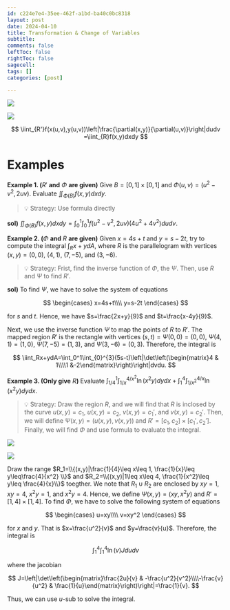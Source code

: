```yaml
---
id: c224e7e4-35ee-462f-a1bd-ba40c0bc8318
layout: post
date: 2024-04-10
title: Transformation & Change of Variables
subtitle: 
comments: false
leftToc: false
rightToc: false
sagecell: 
tags: []
categories: [post]

---
```


![](https://junwenwaynepeng.github.io/assets/img/posts/2024-04-10-01.png)


![](https://junwenwaynepeng.github.io/assets/img/posts/2024-04-10-01.png)


$$
\iint_{R'}f(x(u,v),y(u,v))\left|\frac{\partial(x,y)}{\partial(u,v)}\right|dudv =\iint_{R}f(x,y)dxdy 
$$


# Examples


**Example 1. (**$R'$ **and** $\Phi$ **are given)** Give $B=[0,1]\times[0,1]$ and $\Phi(u,v)=(u^2-v^2,2uv)$. Evaluate $\iint_{\Phi(B)}f(x,y)dxdy$. 


> 💡 Strategy: Use formula directly


**sol)** $\iint_{\Phi(B)}f(x,y)dxdy=\int_0^1\int_0^1f(u^2-v^2,2uv)(4u^2+4v^2)dudv.$


**Example 2. (**$\Phi$ **and** $R$ **are given)** Given $x=4s+t$ and $y=s-2t$, try to compute the integral $\int_Rx+ydA$, where $R$ is the parallelogram with vertices $(x,y)=(0,0)$, $(4,1)$, $(7,-5)$, and $(3,-6)$.


> 💡 Strategy: Frist, find the inverse function of $\Phi$, the $\Psi$. Then, use $R$ and $\Psi$ to find $R'$.


**sol)** To find $\Psi$, we have to solve the system of equations


$$
\begin{cases}
x=4s+t\\\\
y=s-2t
\end{cases}
$$


for $s$ and $t$. Hence, we have $s=\frac{2x+y}{9}$ and $t=\frac{x-4y}{9}$. 


Next, we use the inverse function $\Psi$ to map the points of $R$ to $R'$. The mapped region $R'$ is the rectangle with vertices $(s,t)=\Psi(0,0)=(0,0)$, $\Psi(4,1)=(1,0)$, $\Psi(7,-5)=(1,3)$, and $\Psi(3,-6)=(0,3)$. Therefore, the integral is


$$
\iint_Rx+ydA=\int_0^1\int_{0}^{3}(5s-t)\left|\det\left(\begin{matrix}4 & 1\\\\1 &-2\end{matrix}\right)\right|dvdu.
$$


**Example 3. (Only give** $R$**)** Evaluate $\displaystyle\int_{1/4}^{1}\int_{1/x}^{4/x^2}\ln(x^2y)dydx + \int_{1}^4\int_{1/x^2}^{4/x}\ln(x^2y)dydx.$


> 💡 Strategy: Draw the region $R$, and we will find that $R$ is inclosed by the curve $u(x,y)=c_1$, $u(x,y)=c_2$, $v(x,y)=c_1'$, and $v(x,y)=c_2'$. Then, we will define $\Psi(x,y)=(u(x,y),v(x,y))$ and $R'=[c_1, c_2]\times[c_1',c_2']$. Finally, we will find $\Phi$ and use formula to evaluate the integral.


![](https://junwenwaynepeng.github.io/assets/img/posts/2024-04-10-02.png)


![](https://junwenwaynepeng.github.io/assets/img/posts/2024-04-10-02.png)


Draw the range $R_1=\\{(x,y)|\frac{1}{4}\leq x\leq 1, \frac{1}{x}\leq y\leq\frac{4}{x^2} \\}$ and $R_2=\\{(x,y)|1\leq x\leq 4, \frac{1}{x^2}\leq y\leq \frac{4}{x}\\}$ toegther. We note that $R_1\cup R_2$ are enclosed by $xy=1$, $xy=4$, $x^2y=1$, and $x^2y=4$. Hence, we define $\Psi(x,y)=(xy, x^2y)$ and $R' = [1,4]\times[1,4]$. To find $\Phi$, we have to solve the following system of equations


$$
\begin{cases}
u=xy\\\\
v=xy^2
\end{cases}
$$


for $x$ and $y$. That is $x=\frac{u^2}{v}$ and $y=\frac{v}{u}$. Therefore, the integral is


$$
\int_1^4\int_1^4\ln(v)Jdu dv
$$


where the jacobian


$$
J=\left|\det\left(\begin{matrix}\frac{2u}{v} & -\frac{u^2}{v^2}\\\\-\frac{v}{u^2} & \frac{1}{u}\end{matrix}\right)\right|=\frac{1}{v}.
$$


Thus, we can use $u$-sub to solve the integral.

